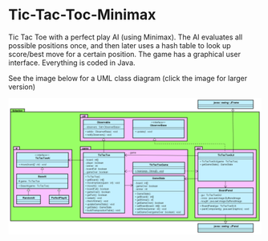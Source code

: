 # Tic-Tac-Toc-Minimax
Tic Tac Toe with a perfect play AI (using Minimax). The AI evaluates all possible positions once, and then later uses a hash table to look up score/best move for a certain position. The game has a graphical user interface. Everything is coded in Java.

See the image below for a UML class diagram (click the image for larger version)


![Alt text](https://github.com/mb44/TicTacToe-Minimax/blob/master/TicTacToe-class-diagram.png?raw=true "Optional Title")
